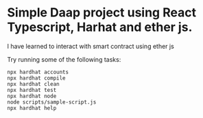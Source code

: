 # Simple Daap project using React Typescript, Harhat and ether js.

I have learned to interact with smart contract using ether js


Try running some of the following tasks:

```shell
npx hardhat accounts
npx hardhat compile
npx hardhat clean
npx hardhat test
npx hardhat node
node scripts/sample-script.js
npx hardhat help
```
